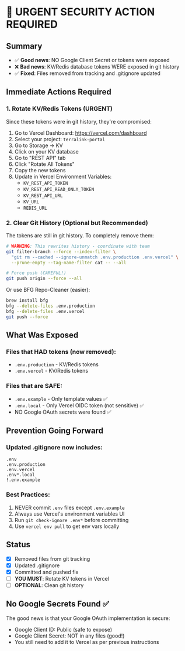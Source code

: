 # 🚨 URGENT SECURITY ACTION REQUIRED

## Summary
- ✅ **Good news**: NO Google Client Secret or tokens were exposed
- ❌ **Bad news**: KV/Redis database tokens WERE exposed in git history
- ✅ **Fixed**: Files removed from tracking and .gitignore updated

## Immediate Actions Required

### 1. Rotate KV/Redis Tokens (URGENT)
Since these tokens were in git history, they're compromised:

1. Go to Vercel Dashboard: https://vercel.com/dashboard
2. Select your project: `terralink-portal`
3. Go to Storage → KV
4. Click on your KV database
5. Go to "REST API" tab
6. Click "Rotate All Tokens"
7. Copy the new tokens
8. Update in Vercel Environment Variables:
   - `KV_REST_API_TOKEN`
   - `KV_REST_API_READ_ONLY_TOKEN`
   - `KV_REST_API_URL`
   - `KV_URL`
   - `REDIS_URL`

### 2. Clear Git History (Optional but Recommended)
The tokens are still in git history. To completely remove them:

```bash
# WARNING: This rewrites history - coordinate with team
git filter-branch --force --index-filter \
  "git rm --cached --ignore-unmatch .env.production .env.vercel" \
  --prune-empty --tag-name-filter cat -- --all

# Force push (CAREFUL!)
git push origin --force --all
```

Or use BFG Repo-Cleaner (easier):
```bash
brew install bfg
bfg --delete-files .env.production
bfg --delete-files .env.vercel
git push --force
```

## What Was Exposed

### Files that HAD tokens (now removed):
- `.env.production` - KV/Redis tokens
- `.env.vercel` - KV/Redis tokens

### Files that are SAFE:
- `.env.example` - Only template values ✅
- `.env.local` - Only Vercel OIDC token (not sensitive) ✅
- NO Google OAuth secrets were found ✅

## Prevention Going Forward

### Updated .gitignore now includes:
```
.env
.env.production
.env.vercel
.env*.local
!.env.example
```

### Best Practices:
1. NEVER commit `.env` files except `.env.example`
2. Always use Vercel's environment variables UI
3. Run `git check-ignore .env*` before committing
4. Use `vercel env pull` to get env vars locally

## Status

- [x] Removed files from git tracking
- [x] Updated .gitignore
- [x] Committed and pushed fix
- [ ] **YOU MUST**: Rotate KV tokens in Vercel
- [ ] **OPTIONAL**: Clean git history

## No Google Secrets Found ✅

The good news is that your Google OAuth implementation is secure:
- Google Client ID: Public (safe to expose)
- Google Client Secret: NOT in any files (good!)
- You still need to add it to Vercel as per previous instructions